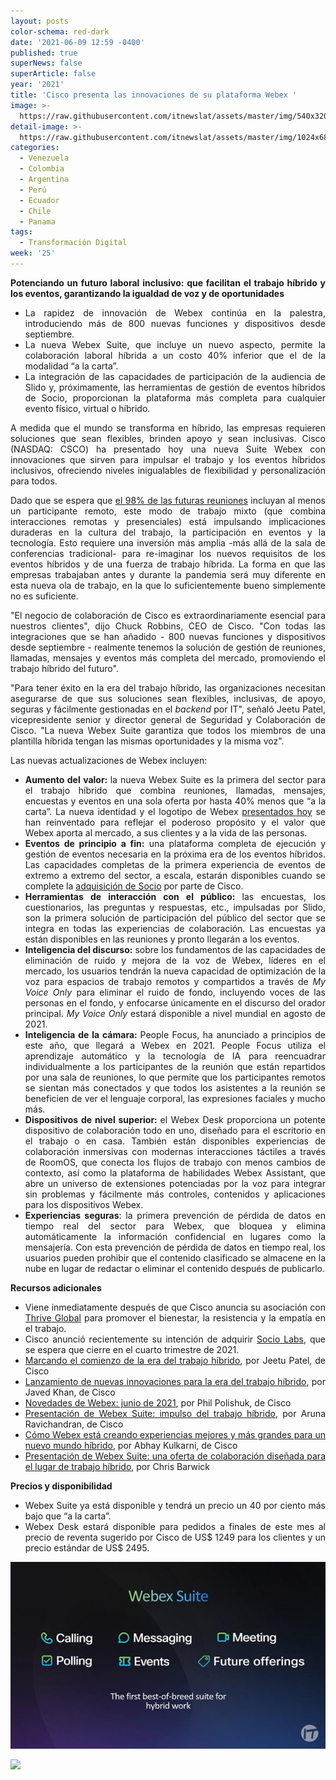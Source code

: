 ```yaml
---
layout: posts
color-schema: red-dark
date: '2021-06-09 12:59 -0400'
published: true
superNews: false
superArticle: false
year: '2021'
title: 'Cisco presenta las innovaciones de su plataforma Webex '
image: >-
  https://raw.githubusercontent.com/itnewslat/assets/master/img/540x320/Webex-Suite-p.jpg
detail-image: >-
  https://raw.githubusercontent.com/itnewslat/assets/master/img/1024x680/Webex-Suite-g.jpg
categories:
  - Venezuela
  - Colombia
  - Argentina
  - Perú
  - Ecuador
  - Chile
  - Panama
tags:
  - Transformación Digital
week: '25'
---
```

<p style="text-align: justify;"><strong>Potenciando un futuro laboral inclusivo: que facilitan el trabajo híbrido y los eventos, garantizando la igualdad de voz y de oportunidades</strong></p> 

<ul style="text-align: justify;">
	<li>La rapidez de innovación de Webex continúa en la palestra, introduciendo más de 800 nuevas funciones y dispositivos desde septiembre.</li>
	<li>La nueva Webex Suite, que incluye un nuevo aspecto, permite la colaboración laboral híbrida a un costo 40% inferior que el de la modalidad “a la carta”.</li>
	<li>La integración de las capacidades de participación de la audiencia de Slido y, próximamente, las herramientas de gestión de eventos híbridos de Socio, proporcionan la plataforma más completa para cualquier evento físico, virtual o híbrido.</li>
</ul>
<p style="text-align: justify;">A medida que el mundo se transforma en híbrido, las empresas requieren soluciones que sean flexibles, brinden apoyo y sean inclusivas. Cisco (NASDAQ: CSCO) ha presentado hoy una nueva Suite Webex con innovaciones que sirven para impulsar el trabajo y los eventos híbridos inclusivos, ofreciendo niveles inigualables de flexibilidad y personalización para todos.</p>
<p style="text-align: justify;">Dado que se espera que <a href="https://www.cisco.com/c/en/us/products/collaboration-endpoints/workforce-survey-2020.html">el 98% de las futuras reuniones</a> incluyan al menos un participante remoto, este modo de trabajo mixto (que combina interacciones remotas y presenciales) está impulsando implicaciones duraderas en la cultura del trabajo, la participación en eventos y la tecnología. Esto requiere una inversión más amplia -más allá de la sala de conferencias tradicional- para re-imaginar los nuevos requisitos de los eventos híbridos y de una fuerza de trabajo híbrida. La forma en que las empresas trabajaban antes y durante la pandemia será muy diferente en esta nueva ola de trabajo, en la que lo suficientemente bueno simplemente no es suficiente.</p>
<p style="text-align: justify;">"El negocio de colaboración de Cisco es extraordinariamente esencial para nuestros clientes", dijo Chuck Robbins, CEO de Cisco. "Con todas las integraciones que se han añadido - 800 nuevas funciones y dispositivos desde septiembre - realmente tenemos la solución de gestión de reuniones, llamadas, mensajes y eventos más completa del mercado, promoviendo el trabajo híbrido del futuro".</p>
<p style="text-align: justify;">"Para tener éxito en la era del trabajo híbrido, las organizaciones necesitan asegurarse de que sus soluciones sean flexibles, inclusivas, de apoyo, seguras y fácilmente gestionadas en el <em>backend</em> por IT", señaló Jeetu Patel, vicepresidente senior y director general de Seguridad y Colaboración de Cisco. "La nueva Webex Suite garantiza que todos los miembros de una plantilla híbrida tengan las mismas oportunidades y la misma voz".</p>
<p style="text-align: justify;">Las nuevas actualizaciones de Webex incluyen:</p>

<ul style="text-align: justify;">
	<li><strong>Aumento del valor: </strong>la nueva Webex Suite es la primera del sector para el trabajo híbrido que combina reuniones, llamadas, mensajes, encuestas y eventos en una sola oferta por hasta 40% menos que “a la carta”. La nueva identidad y el logotipo de Webex <a href="https://blog.webex.com/video-conferencing/webex-poised-to-capture-market-leadership?utm_medium=Owned&amp;utm_source=CDC&amp;utm_channel=PR&amp;utm_campaign=Launch_FY21_June&amp;team=WW">presentados hoy</a> se han reinventado para reflejar el poderoso propósito y el valor que Webex aporta al mercado, a sus clientes y a la vida de las personas.</li>
	<li><strong>Eventos de principio a fin:</strong> una plataforma completa de ejecución y gestión de eventos necesaria en la próxima era de los eventos híbridos. Las capacidades completas de la primera experiencia de eventos de extremo a extremo del sector, a escala, estarán disponibles cuando se complete la <a href="https://blogs.cisco.com/collaboration/cisco-collab-blog-5-12-21">adquisición de Socio</a> por parte de Cisco.</li>
	<li><strong>Herramientas de interacción con el público: </strong>las encuestas, los cuestionarios, las preguntas y respuestas, etc., impulsadas por Slido, son la primera solución de participación del público del sector que se integra en todas las experiencias de colaboración. Las encuestas ya están disponibles en las reuniones y pronto llegarán a los eventos.</li>
	<li><strong>Inteligencia del discurso:</strong> sobre los fundamentos de las capacidades de eliminación de ruido y mejora de la voz de Webex, líderes en el mercado, los usuarios tendrán la nueva capacidad de optimización de la voz para espacios de trabajo remotos y compartidos a través de <em>My Voice Only</em> para eliminar el ruido de fondo, incluyendo voces de las personas en el fondo, y enfocarse únicamente en el discurso del orador principal. <em>My Voice Only</em> estará disponible a nivel mundial en agosto de 2021.</li>
	<li><strong>Inteligencia de la cámara: </strong>People Focus, ha anunciado a principios de este año, que llegará a Webex en 2021. People Focus utiliza el aprendizaje automático y la tecnología de IA para reencuadrar individualmente a los participantes de la reunión que están repartidos por una sala de reuniones, lo que permite que los participantes remotos se sientan más conectados y que todos los asistentes a la reunión se beneficien de ver el lenguaje corporal, las expresiones faciales y mucho más.</li>
	<li><strong>Dispositivos de nivel superior: </strong>el Webex Desk proporciona un potente dispositivo de colaboración todo en uno, diseñado para el escritorio en el trabajo o en casa. También están disponibles experiencias de colaboración inmersivas con modernas interacciones táctiles a través de RoomOS, que conecta los flujos de trabajo con menos cambios de contexto, así como la plataforma de habilidades Webex Assistant, que abre un universo de extensiones potenciadas por la voz para integrar sin problemas y fácilmente más controles, contenidos y aplicaciones para los dispositivos Webex.</li>
	<li><strong>Experiencias seguras</strong>: la primera prevención de pérdida de datos en tiempo real del sector para Webex, que bloquea y elimina automáticamente la información confidencial en lugares como la mensajería. Con esta prevención de pérdida de datos en tiempo real, los usuarios pueden prohibir que el contenido clasificado se almacene en la nube en lugar de redactar o eliminar el contenido después de publicarlo.</li>
</ul>
<p style="text-align: justify;"><strong>Recursos adicionales</strong></p>

<ul style="text-align: justify;">
	<li>Viene inmediatamente después de que Cisco anuncia su asociación con <a href="https://newsroom.cisco.com/feature-content?type=webcontent&amp;articleId=2169373">Thrive Global</a> para promover el bienestar, la resistencia y la empatía en el trabajo.</li>
	<li>Cisco anunció recientemente su intención de adquirir <a href="https://newsroom.cisco.com/press-release-content?type=webcontent&amp;articleId=2160121">Socio Labs</a>, que se espera que cierre en el cuarto trimestre de 2021.</li>
	<li><a href="https://blog.webex.com/hybrid-work/ushering-in-the-era-of-hybrid-work">Marcando el comienzo de la era del trabajo híbrido</a>, por Jeetu Patel, de Cisco</li>
	<li><a href="https://blog.webex.com/video-conferencing/hybrid-work-made-real?utm_medium=Owned&amp;utm_source=CDC&amp;utm_channel=PR&amp;utm_campaign=Launch_FY21_June&amp;team=WW">Lanzamiento de nuevas innovaciones para la era del trabajo híbrido</a>, por Javed Khan, de Cisco</li>
	<li><a href="https://blog.webex.com/video-conferencing/whats-new-in-webex-june-2021?utm_medium=Owned&amp;utm_source=CDC&amp;utm_channel=PR&amp;utm_campaign=Launch_FY21_June&amp;team=WW">Novedades de Webex: junio de 2021</a>, por Phil Polishuk, de Cisco</li>
	<li><a href="https://blog.webex.com/video-conferencing/webex-poised-to-capture-market-leadership?utm_medium=Owned&amp;utm_source=CDC&amp;utm_channel=PR&amp;utm_campaign=Launch_FY21_June&amp;team=WW">Presentación de Webex Suite: impulso del trabajo híbrido</a>, por Aruna Ravichandran, de Cisco</li>
	<li><a href="https://blog.webex.com/hybrid-work/how-webex-is-creating-bigger-and-better-experiences-for-a-new-hybrid-world?utm_medium=Owned&amp;utm_source=CDC&amp;utm_channel=PR&amp;utm_campaign=Launch_FY21_June&amp;team=WW">Cómo Webex está creando experiencias mejores y más grandes para un nuevo mundo híbrido</a>, por Abhay Kulkarni, de Cisco</li>
	<li><a href="https://blog.webex.com/hybrid-work/introducing-the-webex-suite-a-collaboration-offer-designed-for-the-hybrid-workplace">Presentación de Webex Suite: una oferta de colaboración diseñada para el lugar de trabajo híbrido</a>, por Chris Barwick</li>
</ul>
<p style="text-align: justify;"><strong>Precios y disponibilidad</strong></p>

<ul>
	<li style="text-align: justify;">Webex Suite ya está disponible y tendrá un precio un 40 por ciento más bajo que “a la carta”.</li>
	<li style="text-align: justify;">Webex Desk estará disponible para pedidos a finales de este mes al precio de reventa sugerido por Cisco de US$ 1249 para los clientes y un precio estándar de US$ 2495.</li>
</ul>

![](https://raw.githubusercontent.com/itnewslat/assets/master/img/540x320/Webex-Suite-p.jpg)

<img src="https://tracker.metricool.com/c3po.jpg?hash=56f88a41e39ab42c063cc51676587a04"/>